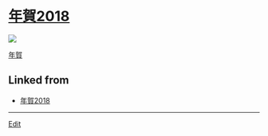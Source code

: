 ---
---
# [年賀2018](/年賀2018)

![](https://i.gyazo.com/d74dcfdddee93b27ca84489a54dbf736.png)

[年賀](/年賀)



## Linked from

* [年賀2018](年賀2018.md)


----
[Edit](https://github.com/vitroid/vitroid.github.io/edit/master/MD/年賀2018.md)
